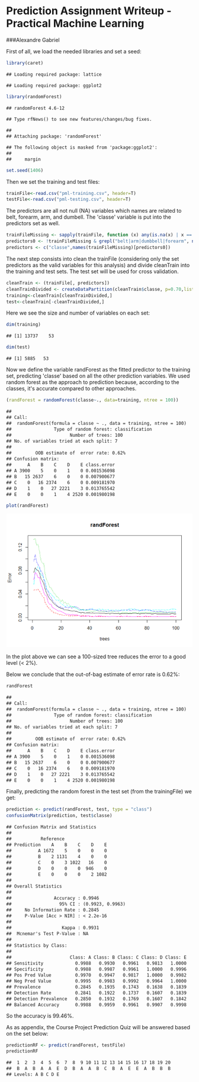 # Prediction Assignment Writeup - Practical Machine Learning
###Alexandre Gabriel

First of all, we load the needed libraries and set a seed:


```r
library(caret)
```

```
## Loading required package: lattice
```

```
## Loading required package: ggplot2
```

```r
library(randomForest)
```

```
## randomForest 4.6-12
```

```
## Type rfNews() to see new features/changes/bug fixes.
```

```
## 
## Attaching package: 'randomForest'
```

```
## The following object is masked from 'package:ggplot2':
## 
##     margin
```

```r
set.seed(1406)
```

Then we set the training and test files:


```r
trainFile<-read.csv("pml-training.csv", header=T)
testFile<-read.csv("pml-testing.csv", header=T)
```

The predictors are all not null (NA) variables which names are related to belt, forearm, arm, and dumbell. The 'classe' variable is put into the predictors set as well. 


```r
trainFileMissing <- sapply(trainFile, function (x) any(is.na(x) | x == ""))
predictors0 <- !trainFileMissing & grepl("belt|arm|dumbbell|forearm", names(trainFileMissing))
predictors <- c("classe",names(trainFileMissing)[predictors0])
```


The next step consists into clean the trainFile (considering only the set predictors as the valid variables for this analysis) and divide cleanTrain into the training and test sets. The test set will be used for cross validation.


```r
cleanTrain <- (trainFile[, predictors])
cleanTrainDivided <- createDataPartition(cleanTrain$classe, p=0.70,list=F)
training<-cleanTrain[cleanTrainDivided,] 
test<-cleanTrain[-cleanTrainDivided,] 
```


Here we see the size and number of variables on each set:


```r
dim(training)
```

```
## [1] 13737    53
```



```r
dim(test)
```

```
## [1] 5885   53
```

Now we define the variable randForest as the fitted predictor to the training set, predicting 'classe' based on all the other prediction variables. We used random forest as the approach to prediction because, according to the classes, it's accurate compared to other approaches.


```r
(randForest = randomForest(classe~., data=training, ntree = 100))
```

```
## 
## Call:
##  randomForest(formula = classe ~ ., data = training, ntree = 100) 
##                Type of random forest: classification
##                      Number of trees: 100
## No. of variables tried at each split: 7
## 
##         OOB estimate of  error rate: 0.62%
## Confusion matrix:
##      A    B    C    D    E class.error
## A 3900    5    0    1    0 0.001536098
## B   15 2637    6    0    0 0.007900677
## C    0   16 2374    6    0 0.009181970
## D    1    0   27 2221    3 0.013765542
## E    0    0    1    4 2520 0.001980198
```

```r
plot(randForest)
```

![](17062016_files/figure-html/unnamed-chunk-7-1.png)<!-- -->

In the plot above we can see a 100-sized tree reduces the error to a good level (< 2%).

Below we conclude that the out-of-bag estimate of error rate is 0.62%:


```r
randForest
```

```
## 
## Call:
##  randomForest(formula = classe ~ ., data = training, ntree = 100) 
##                Type of random forest: classification
##                      Number of trees: 100
## No. of variables tried at each split: 7
## 
##         OOB estimate of  error rate: 0.62%
## Confusion matrix:
##      A    B    C    D    E class.error
## A 3900    5    0    1    0 0.001536098
## B   15 2637    6    0    0 0.007900677
## C    0   16 2374    6    0 0.009181970
## D    1    0   27 2221    3 0.013765542
## E    0    0    1    4 2520 0.001980198
```

Finally, predicting the random forest in the test set (from the trainingFile) we get:


```r
prediction <- predict(randForest, test, type = "class")
confusionMatrix(prediction, test$classe)
```

```
## Confusion Matrix and Statistics
## 
##           Reference
## Prediction    A    B    C    D    E
##          A 1672    5    0    0    0
##          B    2 1131    4    0    0
##          C    0    3 1022   16    0
##          D    0    0    0  946    0
##          E    0    0    0    2 1082
## 
## Overall Statistics
##                                           
##                Accuracy : 0.9946          
##                  95% CI : (0.9923, 0.9963)
##     No Information Rate : 0.2845          
##     P-Value [Acc > NIR] : < 2.2e-16       
##                                           
##                   Kappa : 0.9931          
##  Mcnemar's Test P-Value : NA              
## 
## Statistics by Class:
## 
##                      Class: A Class: B Class: C Class: D Class: E
## Sensitivity            0.9988   0.9930   0.9961   0.9813   1.0000
## Specificity            0.9988   0.9987   0.9961   1.0000   0.9996
## Pos Pred Value         0.9970   0.9947   0.9817   1.0000   0.9982
## Neg Pred Value         0.9995   0.9983   0.9992   0.9964   1.0000
## Prevalence             0.2845   0.1935   0.1743   0.1638   0.1839
## Detection Rate         0.2841   0.1922   0.1737   0.1607   0.1839
## Detection Prevalence   0.2850   0.1932   0.1769   0.1607   0.1842
## Balanced Accuracy      0.9988   0.9959   0.9961   0.9907   0.9998
```

So the accuracy is 99.46%.

As as appendix, the Course Project Prediction Quiz will be answered based on the set below: 


```r
predictionRF <- predict(randForest, testFile)
predictionRF
```

```
##  1  2  3  4  5  6  7  8  9 10 11 12 13 14 15 16 17 18 19 20 
##  B  A  B  A  A  E  D  B  A  A  B  C  B  A  E  E  A  B  B  B 
## Levels: A B C D E
```
